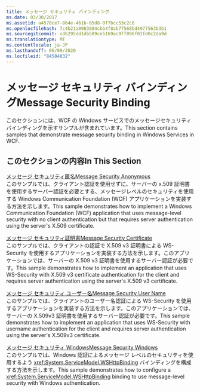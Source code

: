 ```yaml
---
title: メッセージ セキュリティ バインディング
ms.date: 03/30/2017
ms.assetid: a4570ce7-864e-461b-85d8-0f7bcc53c2c8
ms.openlocfilehash: 7c4b21a8983884cbb4f8ab77568bd4977563b3b1
ms.sourcegitcommit: cdb295dd1db589ce5169ac9ff096f01fd0c2da9d
ms.translationtype: MT
ms.contentlocale: ja-JP
ms.lasthandoff: 06/09/2020
ms.locfileid: "84584832"
---
```

# <a name="message-security-binding"></a><span data-ttu-id="b45d5-102">メッセージ セキュリティ バインディング</span><span class="sxs-lookup"><span data-stu-id="b45d5-102">Message Security Binding</span></span>
<span data-ttu-id="b45d5-103">このセクションには、WCF の Windows サービスでのメッセージセキュリティバインディングを示すサンプルが含まれています。</span><span class="sxs-lookup"><span data-stu-id="b45d5-103">This section contains samples that demonstrate message security binding in Windows Services in WCF.</span></span>  
  
## <a name="in-this-section"></a><span data-ttu-id="b45d5-104">このセクションの内容</span><span class="sxs-lookup"><span data-stu-id="b45d5-104">In This Section</span></span>  
 [<span data-ttu-id="b45d5-105">メッセージ セキュリティ匿名</span><span class="sxs-lookup"><span data-stu-id="b45d5-105">Message Security Anonymous</span></span>](message-security-anonymous.md)  
 <span data-ttu-id="b45d5-106">このサンプルでは、クライアント認証を使用せずに、サーバーの x.509 証明書を使用するサーバー認証を必要とする、メッセージレベルのセキュリティを使用する Windows Communication Foundation (WCF) アプリケーションを実装する方法を示します。</span><span class="sxs-lookup"><span data-stu-id="b45d5-106">This sample demonstrates how to implement a Windows Communication Foundation (WCF) application that uses message-level security with no client authentication but that requires server authentication using the server's X.509 certificate.</span></span>  
  
 [<span data-ttu-id="b45d5-107">メッセージ セキュリティ証明書</span><span class="sxs-lookup"><span data-stu-id="b45d5-107">Message Security Certificate</span></span>](message-security-certificate.md)  
 <span data-ttu-id="b45d5-108">このサンプルでは、クライアントの認証で X.509 v3 証明書による WS-Security を使用するアプリケーションを実装する方法を示します。このアプリケーションでは、サーバーの X.509 v3 証明書を使用するサーバー認証が必要です。</span><span class="sxs-lookup"><span data-stu-id="b45d5-108">This sample demonstrates how to implement an application that uses WS-Security with X.509 v3 certificate authentication for the client and requires server authentication using the server's X.509 v3 certificate.</span></span>  
  
 [<span data-ttu-id="b45d5-109">メッセージ セキュリティ ユーザー名</span><span class="sxs-lookup"><span data-stu-id="b45d5-109">Message Security User Name</span></span>](message-security-user-name.md)  
 <span data-ttu-id="b45d5-110">このサンプルでは、クライアントのユーザー名認証による WS-Security を使用するアプリケーションを実装する方法を示します。このアプリケーションでは、サーバーの X.509v3 証明書を使用するサーバー認証が必要です。</span><span class="sxs-lookup"><span data-stu-id="b45d5-110">This sample demonstrates how to implement an application that uses WS-Security with username authentication for the client and requires server authentication using the server's X.509v3 certificate.</span></span>  
  
 [<span data-ttu-id="b45d5-111">メッセージ セキュリティ Windows</span><span class="sxs-lookup"><span data-stu-id="b45d5-111">Message Security Windows</span></span>](message-security-windows.md)  
 <span data-ttu-id="b45d5-112">このサンプルでは、Windows 認証によるメッセージ レベルのセキュリティを使用するよう <xref:System.ServiceModel.WSHttpBinding> バインディングを構成する方法を示します。</span><span class="sxs-lookup"><span data-stu-id="b45d5-112">This sample demonstrates how to configure a <xref:System.ServiceModel.WSHttpBinding> binding to use message-level security with Windows authentication.</span></span>
